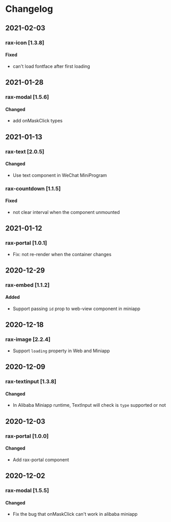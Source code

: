 # Changelog

## 2021-02-03

### rax-icon [1.3.8]

#### Fixed

- can't load fontface after first loading
## 2021-01-28

### rax-modal [1.5.6]

#### Changed

- add onMaskClick types

## 2021-01-13

### rax-text [2.0.5]

#### Changed

- Use text component in WeChat MiniProgram

### rax-countdown [1.1.5]

#### Fixed

- not clear interval when the component unmounted

## 2021-01-12

### rax-portal [1.0.1]

- Fix: not re-render when the container changes

## 2020-12-29

### rax-embed [1.1.2]

#### Added

- Support passing `id` prop to web-view component in miniapp

## 2020-12-18

### rax-image [2.2.4]

- Support `loading` property in Web and Miniapp

## 2020-12-09

### rax-textinput [1.3.8]

#### Changed

- In Alibaba Miniapp runtime, TextInput will check is `type` supported or not

## 2020-12-03

### rax-portal [1.0.0]

#### Changed

- Add rax-portal component

## 2020-12-02

### rax-modal [1.5.5] 
#### Changed

- Fix the bug that onMaskClick can't work in alibaba miniapp
